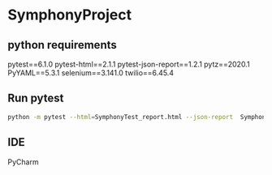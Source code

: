 # SymphonyProject
## python requirements

pytest==6.1.0
pytest-html==2.1.1
pytest-json-report==1.2.1
pytz==2020.1
PyYAML==5.3.1
selenium==3.141.0
twilio==6.45.4

## Run pytest 

```bash
python -m pytest --html=SymphonyTest_report.html --json-report  SymphonyTest/Main.py
```

## IDE 
PyCharm


